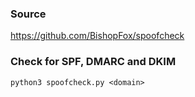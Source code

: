 ### Source
https://github.com/BishopFox/spoofcheck  

### Check for SPF, DMARC and DKIM
```
python3 spoofcheck.py <domain>
```

